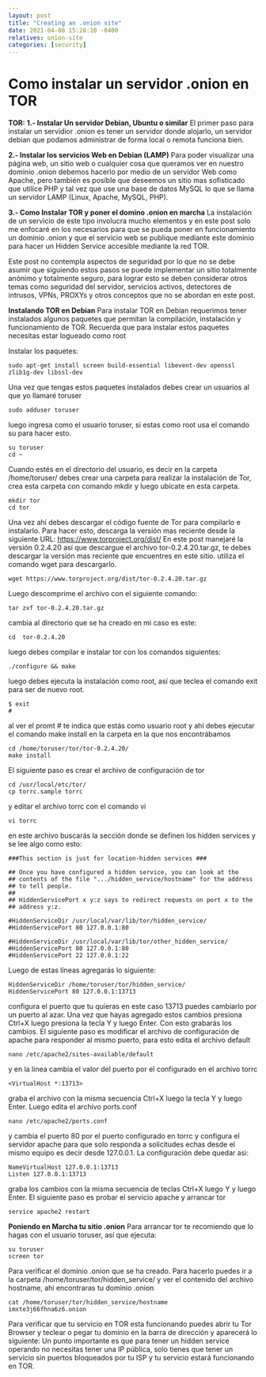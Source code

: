 ```yaml
---
layout: post
title: "Creating an .onion site"
date: 2021-04-08 15:28:10 -0400
relatives: onion-site
categories: [security]
---
```



# Como instalar un servidor .onion en TOR
**TOR:**
**1.- Instalar Un servidor Debian, Ubuntu o similar** El primer paso para instalar un servidior .onion es tener un servidor donde alojarlo, un servidor debian que podamos administrar de forma local o remota funciona bien.

**2.- Instalar los servicios Web en Debian (LAMP)** Para poder visualizar una página web, un sitio web o cualquier cosa que queramos ver en nuestro dominio .onion debemos hacerlo por medio de un servidor Web como Apache, pero también es posible que deseemos un sitio mas sofisticado que utilice PHP y tal vez que use una base de datos MySQL lo que se llama un servidor LAMP (Linux, Apache, MySQL, PHP).

**3.- Como Instalar TOR y poner el domino .onion en marcha** La instalación de un servicio de este tipo involucra mucho elementos y en este post solo me enfocaré en los necesarios para que se pueda poner en funcionamiento un dominio .onion y que el servicio web se publique mediante este dominio para hacer un Hidden Service accesible mediante la red TOR.

Este post no contempla aspectos de seguridad por lo que no se debe asumir que siguiendo estos pasos se puede implementar un sitio totalmente anónimo y totalmente seguro, para lograr esto se deben considerar otros temas como seguridad del servidor, servicios activos, detectores de intrusos,  VPNs, PROXYs y otros conceptos que no se abordan en este post.

**Instalando TOR en Debian**
Para instalar TOR en Debian requerimos tener instalados algunos paquetes que permitan la compilación, instalación y funcionamiento de TOR. Recuerda que para instalar estos paquetes necesitas estar logueado como root

Instalar los paquetes:
```
sudo apt-get install screen build-essential libevent-dev openssl zlib1g-dev libssl-dev
```
Una vez que tengas estos paquetes instalados debes crear un usuarios al que yo llamaré toruser
```
sudo adduser toruser
```
luego ingresa como el usuario toruser, si estas como root usa el comando su para hacer esto.
``` 
su toruser
cd ~
```
Cuando estés en el directorio del usuario, es decir en la carpeta /home/toruser/ debes crear una carpeta para realizar la instalación de Tor, crea esta carpeta con comando mkdir y luego ubícate en esta carpeta.
```
mkdir tor
cd tor
```
Una vez ahí debes descargar el código fuente de Tor para compilarlo e instalarlo. Para hacer esto, descarga la versión mas reciente desde la siguiente URL: https://www.torproject.org/dist/
En este post manejaré la versión 0.2.4.20 así que descargue el archivo tor-0.2.4.20.tar.gz, te debes descargar la versión mas reciente que encuentres en este sitio. utiliza el comando wget para descargarlo.
```
wget https://www.torproject.org/dist/tor-0.2.4.20.tar.gz
```
Luego descomprime el archivo con el siguiente comando:
```
tar zxf tor-0.2.4.20.tar.gz
```
cambia al directorio que se ha creado en mi caso es este:
```
cd  tor-0.2.4.20
```
luego debes compilar e instalar tor con los comandos siguientes:
```
./configure && make
```
luego debes ejecuta la instalación como root, así que teclea el comando exit para ser de nuevo root.
```
$ exit
#
```
al ver el promt # te indica que estás como usuario root y ahí debes ejecutar el comando make install en la carpeta en la que nos encontrábamos
```
cd /home/toruser/tor/tor-0.2.4.20/
make install
```
El siguiente paso es crear el archivo de configuración de tor
```
cd /usr/local/etc/tor/
cp torrc.sample torrc
```
y editar el archivo torrc con el comando vi
```
vi torrc 
```
en este archivo buscarás la sección donde se definen los hidden services y se lee algo como esto:
```
###This section is just for location-hidden services ###

## Once you have configured a hidden service, you can look at the
## contents of the file ".../hidden_service/hostname" for the address
## to tell people.
##
## HiddenServicePort x y:z says to redirect requests on port x to the
## address y:z.

#HiddenServiceDir /usr/local/var/lib/tor/hidden_service/
#HiddenServicePort 80 127.0.0.1:80

#HiddenServiceDir /usr/local/var/lib/tor/other_hidden_service/
#HiddenServicePort 80 127.0.0.1:80
#HiddenServicePort 22 127.0.0.1:22
```
Luego de estas líneas agregarás lo siguiente:
```
HiddenServiceDir /home/toruser/tor/hidden_service/
HiddenServicePort 80 127.0.0.1:13713
```
configura el puerto que tu quieras en este caso 13713 puedes cambiarlo por un puerto al azar. Una vez que hayas agregado estos cambios presiona Ctrl+X luego  presiona la tecla Y y luego Enter. Con esto grabarás los cambios.
El siguiente paso es modificar el archivo de configuración de apache para responder al mismo puerto, para esto edita el archivo default
```
nano /etc/apache2/sites-available/default
```
y en la linea cambia el valor del puerto por el configurado en el archivo torrc
```
<VirtualHost *:13713>
```
graba el archivo con la misma secuencia Ctrl+X luego la tecla Y y luego Enter. Luego edita el archivo ports.conf
```
nano /etc/apache2/ports.conf
```
y cambia el puerto 80 por el puerto configurado en torrc y configura el servidor apache para que solo responda a solicitudes echas desde el mismo equipo es decir desde 127.0.0.1. La configuración debe quedar asi:
```
NameVirtualHost 127.0.0.1:13713
Listen 127.0.0.1:13713
```
graba los cambios con la misma secuencia de teclas Ctrl+X luego Y y luego Enter. El siguiente paso es probar el servicio apache y arrancar tor
```
service apache2 restart
```
**Poniendo en Marcha tu sitio .onion**
Para arrancar tor te recomiendo que lo hagas con el usuario toruser, así que ejecuta:
```
su toruser
screen tor
```
Para verificar el dominio .onion que se ha creado. Para hacerlo puedes ir a la carpeta /home/toruser/tor/hidden_service/ y ver el contenido del archivo hostname, ahi encontraras tu dominio .onion
```
cat /home/toruser/tor/hidden_service/hostname
imxte3j66fhna6z6.onion
```
Para verificar que tu servicio en TOR esta funcionando puedes abrir tu Tor Browser y teclear o pegar tu dominio en la barra de dirección y aparecerá lo siguiente:   Un punto importante es que para tener un hidden service operando no necesitas tener una IP pública, solo tienes que tener un servicio sin puertos bloqueados por tu ISP y tu servicio estará funcionando en TOR.

